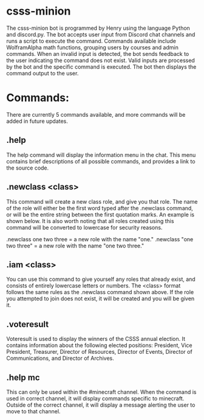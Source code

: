 # csss-minion

The csss-minion bot is programmed by Henry using the language Python and discord.py. The bot accepts user input from Discord chat channels and runs a script to execute the command. Commands available include WolframAlpha math functions, grouping users by courses and admin commands. When an invalid input is detected, the bot sends feedback to the user indicating the command does not exist. Valid inputs are processed by the bot and the specific command is executed. The bot then displays the command output to the user.


# Commands: #

There are currently 5 commands available, and more commands will be added in future updates.  

## .help ##
The help command will display the information menu in the chat. This menu contains brief descriptions of all possible commands, and provides a link to the source code. 

## .newclass \<class\> ##
This command will create a new class role, and give you that role. The name of the role will either be the first word typed after the .newclass command, or will be the entire string between the first quotation marks. An example is shown below. It is also worth noting that all roles created using this command will be converted to lowercase for security reasons. 

.newclass one two three = a new role with the name "one."
.newclass "one two three" = a new role with the name "one two three."

## .iam \<class\> ##
You can use this command to give yourself any roles that already exist, and consists of entirely lowercase letters or numbers. The \<class\> format follows the same rules as the .newclass command shown above. If the role you attempted to join does not exist, it will be created and you will be given it. 

## .voteresult ##
Voteresult is used to display the winners of the CSSS annual election. It contains information about the following elected positions: President, Vice President, Treasurer, Director of Resources, Director of Events, Director of Communications, and Director of Archives.

## .help mc ##

This can only be used within the #minecraft channel. When the command is used in correct channel, it will display commands specific to minecraft. Outside of the correct channel, it will display a message alerting the user to move to that channel. 




